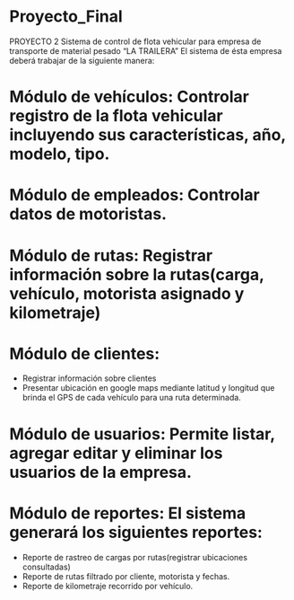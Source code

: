 # Proyecto_Final
PROYECTO 2
Sistema de control de flota vehicular para empresa de transporte de material pesado “LA TRAILERA”
El sistema de ésta empresa deberá trabajar de la siguiente manera:
# Módulo de vehículos: Controlar registro de la flota vehicular incluyendo sus características, año, modelo, tipo.
# Módulo de empleados: Controlar datos de motoristas.
# Módulo de rutas: Registrar información sobre la rutas(carga, vehículo, motorista asignado y kilometraje)
# Módulo de clientes: 
  - Registrar información sobre clientes
  - Presentar ubicación en google maps mediante latitud y longitud que brinda el GPS de cada vehículo para una ruta determinada.
# Módulo de usuarios: Permite listar, agregar editar y eliminar los usuarios de la empresa.
# Módulo de reportes: El sistema generará los siguientes reportes:
  - Reporte de rastreo de cargas por rutas(registrar ubicaciones consultadas)
  - Reporte de rutas filtrado por cliente, motorista y fechas.
  - Reporte de kilometraje recorrido por vehículo.
